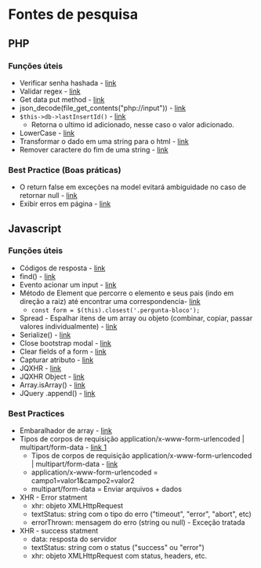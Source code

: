 # Fontes de pesquisa

## PHP
### Funções úteis
- Verificar senha hashada - [link](https://www.php.net/manual/en/function.password-verify.php)
- Validar regex - [link](https://www.php.net/manual/en/function.preg-match.php)
- Get data put method - [link](https://www.sitepoint.com/community/t/put-method/41476/4)
- json_decode(file_get_contents("php://input")) - [link](https://www.php.net/manual/en/function.file-get-contents.php)
- `$this->db->lastInsertId()` - [link](https://www.php.net/manual/en/function.password-verify.php)
    - Retorna o ultimo id adicionado, nesse caso o valor adicionado.
- LowerCase - [link](https://www.php.net/manual/pt_BR/function.strtolower.php)
- Transformar o dado em uma string para o html - [link](https://www.php.net/manual/en/function.htmlspecialchars.php)
- Remover caractere do fim de uma string - [link](https://www.php.net/manual/pt_BR/function.rtrim.php)

### Best Practice (Boas práticas)
- O return false em exceções na model evitará ambiguidade no caso de retornar null - [link](https://www.reddit.com/r/PHPhelp/comments/p1by7y/best_practice_for_returning_a_false_value_from_a/)
- Exibir erros em página - [link](https://pt.stackoverflow.com/questions/106562/por-que-usar-error-reporting-com-display-errors-e-display-startup-errors)

## Javascript
### Funções úteis
- Códigos de resposta - [link](https://developer.mozilla.org/pt-BR/docs/Web/HTTP/Reference/Status) 
- find() - [link](https://api.jquery.com/find/)
- Evento acionar um input - [link](https://www.w3schools.com/jsref/event_onfocusin.asp)
- Método de Element que percorre o elemento e seus pais (indo em direção a raiz) até encontrar uma correspondencia- [link](https://developer.mozilla.org/en-US/docs/Web/API/Element/closest)
    - `const form = $(this).closest('.pergunta-bloco');`
- Spread - Espalhar itens de um array ou objeto (combinar, copiar, passar valores individualmente) - [link](https://developer.mozilla.org/pt-BR/docs/Web/JavaScript/Reference/Operators/Spread_syntax)
- Serialize() - [link](https://api.jquery.com/serialize/)
- Close bootstrap modal - [link](https://stackoverflow.com/questions/16493280/close-bootstrap-modal) 
- Clear fields of a form - [link](https://stackoverflow.com/questions/6653556/jquery-javascript-function-to-clear-all-the-fields-of-a-form)
- Capturar atributo - [link](https://www.w3schools.com/tags/att_data-.asp)
- JQXHR - [link](https://stackoverflow.com/questions/7638847/understanding-jquerys-jqxhr)
- JQXHR Object - [link](https://www.sitepoint.com/jqxhr-object/)
- Array.isArray() - [link](https://developer.mozilla.org/en-US/docs/Web/JavaScript/Reference/Global_Objects/Array/isArray)
- JQuery .append() - [link](https://stackoverflow.com/questions/9114565/jquery-appending-a-div-to-body-the-body-is-the-object )

### Best Practices
- Embaralhador de array - [link](https://stackoverflow.com/questions/2450954/how-to-randomize-shuffle-a-javascript-array)
- Tipos de corpos de requisição application/x-www-form-urlencoded | multipart/form-data - [link 1](https://pt.stackoverflow.com/questions/103157/qual-%C3%A9-a-diferen%C3%A7a-entre-x-www-form-urlencoded-e-form-data)
    - Tipos de corpos de requisição application/x-www-form-urlencoded | multipart/form-data - [link](https://developer.mozilla.org/en-US/docs/Web/HTTP/Reference/Methods/POST)
    - application/x-www-form-urlencoded = campo1=valor1&campo2=valor2
    - multipart/form-data = Enviar arquivos + dados
- XHR - Error statment
    - xhr: objeto XMLHttpRequest
    - textStatus: string com o tipo do erro ("timeout", "error", "abort", etc)
    - errorThrown: mensagem do erro (string ou null) - Exceção tratada
- XHR - success statment
    - data: resposta do servidor
    - textStatus: string com o status ("success" ou "error")
    - xhr: objeto XMLHttpRequest com status, headers, etc.